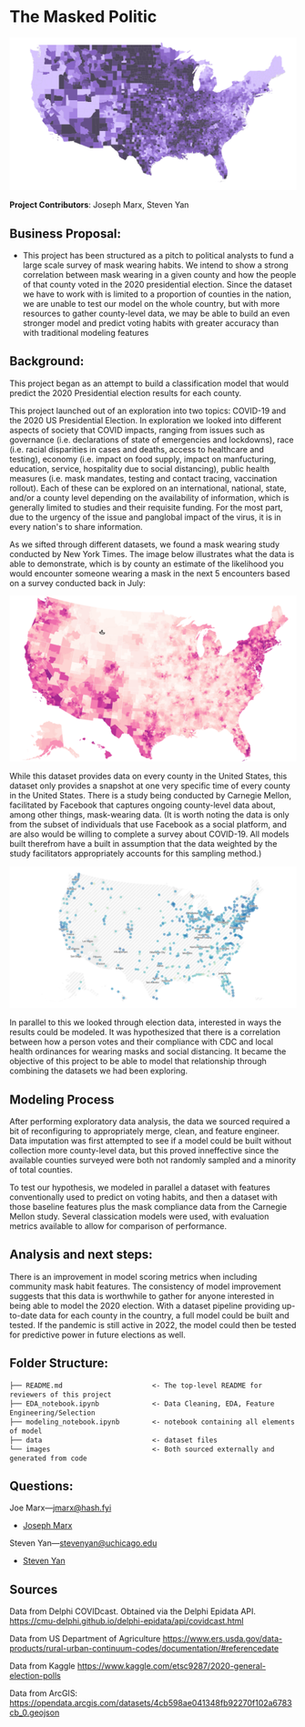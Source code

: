 # The Masked Politic
![country](images/county_conf_by_pop.png)

**Project Contributors**:  Joseph Marx, Steven Yan

## Business Proposal:
- This project has been structured as a pitch to political analysts to fund a large scale survey of mask wearing habits. We intend to show a strong correlation between mask wearing in a given county and how the people of that county voted in the 2020 presidential election. Since the dataset we have to work with is limited to a proportion of counties in the nation, we are unable to test our model on the whole country, but with more resources to gather county-level data, we may be able to build an even stronger model and predict voting habits with greater accuracy than with traditional modeling features

## Background:

This project began as an attempt to build a classification model that would predict the 2020 Presidential election results for each county. 

This project launched out of an exploration into two topics: COVID-19 and the 2020 US Presidential Election. In exploration we looked into different aspects of society that COVID impacts, ranging from issues such as governance (i.e. declarations of state of emergencies and lockdowns), race (i.e. racial disparities in cases and deaths, access to healthcare and testing), economy (i.e. impact on food supply, impact on manfucturing, education, service, hospitality due to social distancing), public health measures (i.e. mask mandates, testing and contact tracing, vaccination rollout).  Each of these can be explored on an international, national, state, and/or a county level depending on the availability of information, which is generally limited to studies and their requisite funding. For the most part, due to the urgency of the issue and panglobal impact of the virus, it is in every nation's to share information.

As we sifted through different datasets, we found a mask wearing study conducted by New York Times. The image below illustrates what the data is able to demonstrate, which is by county an estimate of the likelihood you would encounter someone wearing a mask in the next 5 encounters based on a survey conducted back in July:

<img src='images/fb_mask_data.png'>

While this dataset provides data on every county in the United States, this dataset only provides a snapshot at one very specific time of every county in the United States.  There is a study being conducted by Carnegie Mellon, facilitated by Facebook that captures ongoing county-level data about, among other things, mask-wearing data. (It is worth noting the data is only from the subset of individuals that use Facebook as a social platform, and are also would be willing to complete a survey about COVID-19. All models built therefrom have a built in assumption that the data weighted by the study facilitators appropriately accounts for this sampling method.)

<img src='images/delphi_dec.png'>

In parallel to this we looked through election data, interested in ways the results could be modeled. It was hypothesized that there is a correlation between how a person votes and their compliance with CDC and local health ordinances for wearing masks and social distancing. It became the objective of this project to be able to model that relationship through combining the datasets we had been exploring.

## Modeling Process
After performing exploratory data analysis, the data we sourced required a bit of reconfiguring to appropriately merge, clean, and feature engineer. Data imputation was first attempted to see if a model could be built without collection more county-level data, but this proved inneffective since the available counties surveyed were both not randomly sampled and a minority of total counties.

To test our hypothesis, we modeled in parallel a dataset with features conventionally used to predict on voting habits, and then a dataset with those baseline features plus the mask compliance data from the Carnegie Mellon study. Several classication models were used, with evaluation metrics available to allow for comparison of performance.

## Analysis and next steps:
There is an improvement in model scoring metrics when including community mask habit features. The consistency of model improvement suggests that this data is worthwhile to gather for anyone interested in being able to model the 2020 election. With a dataset pipeline providing up-to-date data for each county in the country, a full model could be built and tested. If the pandemic is still active in 2022, the model could then be tested for predictive power in future elections as well.

## Folder Structure:
```
├── README.md                      <- The top-level README for reviewers of this project
├── EDA_notebook.ipynb             <- Data Cleaning, EDA, Feature Engineering/Selection
├── modeling_notebook.ipynb        <- notebook containing all elements of model
├── data                           <- dataset files
└── images                         <- Both sourced externally and generated from code
```

## Questions:
Joe Marx—jmarx@hash.fyi
- <a href='https://www.linkedin.com/in/joe-marx-260a64102/'>Joseph Marx</a>

Steven Yan—stevenyan@uchicago.edu
- <a href='https://www.linkedin.com/in/examsherpa/'>Steven Yan</a>

## Sources

Data from Delphi COVIDcast. Obtained via the Delphi Epidata API. 
https://cmu-delphi.github.io/delphi-epidata/api/covidcast.html

Data from US Department of Agriculture 
https://www.ers.usda.gov/data-products/rural-urban-continuum-codes/documentation/#referencedate

Data from Kaggle
https://www.kaggle.com/etsc9287/2020-general-election-polls

Data from ArcGIS:
https://opendata.arcgis.com/datasets/4cb598ae041348fb92270f102a6783cb_0.geojson

